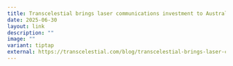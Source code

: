 ```yaml
---
title: Transcelestial brings laser communications investment to Australia and Japan
date: 2025-06-30
layout: link
description: ""
image: ""
variant: tiptap
external: https://transcelestial.com/blog/transcelestial-brings-laser-communications-investment-to-australia-and-japans-telecom-defence-and-space-infrastructure/
---
```

